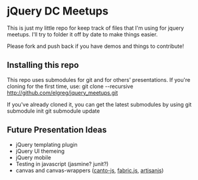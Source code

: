 jQuery DC Meetups
=================

This is just my little repo for keep track of files that I'm using for jquery
meetups. I'll try to folder it off by date to make things easier.

Please fork and push back if you have demos and things to contribute!

Installing this repo
--------------------
This repo uses submodules for git and for others' presentations. If you're cloning for the first time, use:
    git clone --recursive http://github.com/elgreg/jquery_meetups.git

If you've already cloned it, you can get the latest submodules by using
    git submodule init
    git submodule update

Future Presentation Ideas
-------------------------
* jQuery templating plugin
* jQuery UI themeing
* jQuery mobile
* Testing in javascript (jasmine? junit?)
* canvas and canvas-wrappers ([canto-js](http://code.google.com/p/canto-js/), [fabric.js](https://github.com/kangax/fabric.js), [artisanjs](http://artisanjs.com/))